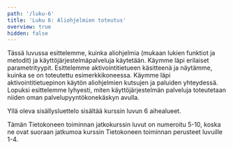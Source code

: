 ```yaml
---
path: '/luku-6'
title: 'Luku 6: Aliohjelmien toteutus'
overview: true
hidden: false
---
```


Tässä luvussa esittelemme, kuinka aliohjelmia (mukaan lukien funktiot ja metodit) ja käyttöjärjestelmäpalveluja käytetään. Käymme läpi erilaiset parametrityypit. Esittelemme aktivointitietueen käsitteenä ja näytämme, kuinka se on toteutettu esimerkkikoneessa. Käymme läpi aktivointitietuepinon käytön aliohjelmien kutsujen ja paluiden yhteydessä. Lopuksi esittelemme lyhyesti, miten käyttöjärjestelmän palveluja toteutetaan niiden oman palvelupyyntökonekäskyn avulla. 

<please-login></please-login>

<pages-in-this-section></pages-in-this-section>

Yllä oleva sisällysluettelo sisältää kurssin luvun 6 aihealueet.

Tämän Tietokoneen toiminnan jatkokurssin luvut on numeroitu 5-10, koska ne ovat suoraan jatkumoa kurssin Tietokoneen toiminnan perusteet luvuille 1-4.

<exercises-in-this-section></exercises-in-this-section>
